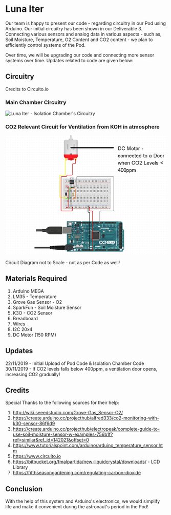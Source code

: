 # Luna Iter

Our team is happy to present our code - regarding circuitry in our Pod using Arduino. Our initial circuitry has been shown in our Deliverable 3. Connecting various sensors and analog data in various aspects - such as, Soil Moisture, Temperature, O2 Content and CO2 content - we plan to efficiently control systems of the Pod.

Over time, we will be upgrading our code and connecting more sensor systems over time. Updates related to code are given below:

## Circuitry 
Credits to Circuito.io

### Main Chamber Circuitry
![Luna Iter - Isolation Chamber's Circuitry](https://github.com/Advik007/Luna-Iter---NYAS-Junior-Academy/blob/master/Luna%20Iter%20-%20Arduino%20Circuitry.png)

### CO2 Relevant Circuit for Ventilation from KOH in atmosphere
![Luna Iter - Added DC Motor Circuit](https://github.com/Advik007/Luna_Iter/blob/master/Luna%20Iter%20-%20DC.png)


Circuit Diagram not to Scale - not as per Code as well!

## Materials Required
1. Arduino MEGA
2. LM35 - Temperature
3. Grove Gas Sensor - O2
4. SparkFun - Soil Moisture Sensor
5. K3O - CO2 Sensor
6. Breadboard
7. Wires
8. I2C 20x4
9. DC Motor (150 RPM)

## Updates
22/11/2019 - Initial Upload of Pod Code & Isolation Chamber Code
30/11/2019 - If CO2 levels falls below 400ppm, a ventilation door opens, increasing CO2 gradually!

## Credits
Special Thanks to the following sources for their help:
1. http://wiki.seeedstudio.com/Grove-Gas_Sensor-O2/
2. https://create.arduino.cc/projecthub/alfred333/co2-monitoring-with-k30-sensor-86f6d9
3. https://create.arduino.cc/projecthub/electropeak/complete-guide-to-use-soil-moisture-sensor-w-examples-756b1f?ref=similar&ref_id=142021&offset=0
4. https://www.tutorialspoint.com/arduino/arduino_temperature_sensor.htm
5. https://www.circuito.io
6. https://bitbucket.org/fmalpartida/new-liquidcrystal/downloads/ - LCD Library
7. https://fifthseasongardening.com/regulating-carbon-dioxide


## Conclusion
With the help of this system and Arduino's electronics, we would simplify life and make it convenient during the astronaut's period in the Pod!
